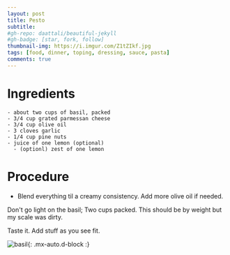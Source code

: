 ```yaml
---
layout: post
title: Pesto
subtitle: 
#gh-repo: daattali/beautiful-jekyll
#gh-badge: [star, fork, follow]
thumbnail-img: https://i.imgur.com/Z1tZIkf.jpg
tags: [food, dinner, toping, dressing, sauce, pasta]
comments: true
---
```

# Ingredients 
```
- about two cups of basil, packed
- 3/4 cup grated parmessan cheese
- 3/4 cup olive oil 
- 3 cloves garlic
- 1/4 cup pine nuts
- juice of one lemon (optional)
  - (optionl) zest of one lemon
```

# Procedure
 - Blend everything til a creamy consistency. Add more olive oil if needed. 
 
 Don't go light on the basil; Two cups packed. This should be by weight but my scale was dirty.

Taste it. Add stuff as you see fit.



![basil](https://i.imgur.com/Z1tZIkf.jpg){: .mx-auto.d-block :}